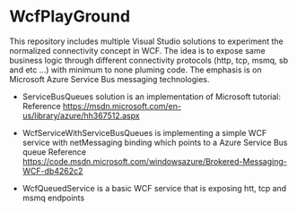 # WcfPlayGround
This repository includes multiple Visual Studio solutions to experiment the normalized connectivity concept in WCF. 
The idea is to expose same business logic through different connectivity protocols (http, tcp, msmq, sb and etc ...) with minimum to none pluming code.
The emphasis is on Microsoft Azure Service Bus messaging technologies.


- ServiceBusQueues solution is an implementation of Microsoft tutorial:
Reference
https://msdn.microsoft.com/en-us/library/azure/hh367512.aspx

- WcfServiceWithServiceBusQueues is implementing a simple WCF service with netMessaging binding which points to a Azure Service Bus queue
Reference
https://code.msdn.microsoft.com/windowsazure/Brokered-Messaging-WCF-db4262c2

- WcfQueuedService is a basic WCF service that is exposing htt, tcp and msmq endpoints